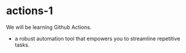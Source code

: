 # actions-1
We will be learning Github Actions.
- a robust automation tool that empowers you to streamline repetitive tasks.
